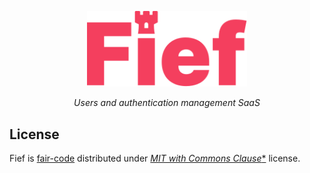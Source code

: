 <p align="center">
  <img src="https://raw.githubusercontent.com/fief-dev/.github/main/logos/logo-full-red.svg?sanitize=true" alt="Fief" width="256">
</p>

<p align="center">
    <em>Users and authentication management SaaS</em>
</p>

## License

Fief is [fair-code](http://faircode.io) distributed under [*MIT with Commons Clause**](./LICENSE.md) license.
